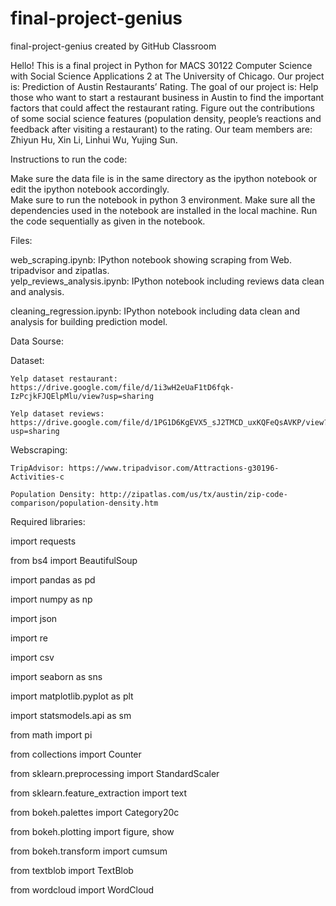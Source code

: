 # final-project-genius
final-project-genius created by GitHub Classroom


Hello! This is a final project in Python for MACS 30122 Computer Science with Social Science Applications 2 at The University of Chicago. Our project is: Prediction of Austin Restaurants’ Rating. The goal of our project is: Help those who want to start a restaurant business in Austin to find the important factors that could affect the restaurant rating. Figure out the contributions of some social science features (population density, people’s reactions and feedback after visiting a restaurant) to the rating. Our team members are: Zhiyun Hu, Xin Li, Linhui Wu, Yujing Sun.


Instructions to run the code:

  Make sure the data file is in the same directory as the ipython notebook or edit the ipython notebook accordingly.  
  Make sure to run the notebook in python 3 environment. Make sure all the dependencies used in the notebook are installed in the local machine.
  Run the code sequentially as given in the notebook.


Files:

  web_scraping.ipynb: IPython notebook showing scraping from Web. tripadvisor and zipatlas.  
  yelp_reviews_analysis.ipynb: IPython notebook including reviews data clean and analysis. 
  
  cleaning_regression.ipynb: IPython notebook including data clean and analysis for building prediction model.


Data Sourse:

  Dataset:
  
    Yelp dataset restaurant: https://drive.google.com/file/d/1i3wH2eUaF1tD6fqk-IzPcjkFJQElpMlu/view?usp=sharing
    
    Yelp dataset reviews: https://drive.google.com/file/d/1PG1D6KgEVX5_sJ2TMCD_uxKQFeQsAVKP/view?usp=sharing
    
  Webscraping:
  
    TripAdvisor: https://www.tripadvisor.com/Attractions-g30196-Activities-c
    
    Population Density: http://zipatlas.com/us/tx/austin/zip-code-comparison/population-density.htm



Required libraries:

  import requests
  
  from bs4 import BeautifulSoup
  
  import pandas as pd
  
  import numpy as np
  
  import json
  
  import re
  
  import csv
  
  import seaborn as sns
  
  import matplotlib.pyplot as plt
  
  import statsmodels.api as sm
  
  from math import pi
  
  from collections import Counter
  
  from sklearn.preprocessing import StandardScaler
  
  from sklearn.feature_extraction import text
  
  from bokeh.palettes import Category20c
  
  from bokeh.plotting import figure, show
  
  from bokeh.transform import cumsum
  
  from textblob import TextBlob
  
  from wordcloud import WordCloud
  
